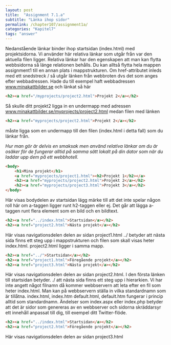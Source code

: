 ```yaml
---
layout: post
title:  "Assignment 7.1.a"
subtitle: "Länka ihop sidor"
permalink: /chapter107/assignment1a/
categories: "Kapitel7"
tags: "answer"
---
```

Nedanstående länkar binder ihop startsidan (index.html) med projektsidorna. Vi använder här relativa länkar som utgår från var den aktuella filen ligger. Relativa länkar har den egenskapen att man kan flytta webbsidorna så länge relationen behålls. Du kan alltså flytta hela mappen assignment1 till en annan plats i mappstrukturen. Om href-attributet inleds med ett snedstreck / så utgår länken från webbroten dvs det som anges efter webbadressen. Hade du till exempel haft webbadressen www.minakattbilder.se och länkat så här
```html
<h2><a href="/myprojects/project2.html">Projekt 2</a></h2>
```
Så skulle ditt projekt2 ligga in en undermapp med adressen
www.minakattbilder.se/myprojects/project2.html
medan filen med länken
```html
<h2><a href="myprojects/project2.html">Projekt 2</a></h2>
```
måste ligga som en undermapp till den filen (index.html i detta fall) som du länkar från.

*Hur man gör är delvis en smaksak men använd relativa länkar om du är osäker för de fungerar alltid på samma sätt lokalt på din dator som när du laddar upp dem på ett webbhotell.*


```html
<body>
    <h1>Mina projekt</h1>
    <a href="myprojects/project1.html"><h2>Projekt 1</h2></a>
    <h2><a href="myprojects/project2.html">Projekt 2</a></h2>
    <h2><a href="myprojects/project3.html">Projekt 3</a></h2>
</body>
```
<figcaption>Här visas bodydelen av startsidan lägg märke till att det inte spelar någon roll här om a-taggen ligger runt h2-taggen eller ej. Det går att lägga a-taggen runt flera element som en bild och en bildtext.</figcaption>
<p></p>

```html
<h2><a href="../index.html">Startsidan</a></h2>
<h2><a href="project2.html">Nästa projekt</a></h2>
```
<figcaption>Här visas navigationsdelen delen av sidan project1.html ../ betyder att nästa sida finns ett steg upp i mappstrukturen och filen som skall visas heter index.html. project2.html ligger i samma mapp.</figcaption>
<p></p>

```html
<h2><a href="../">Startsidan</a></h2>
<h2><a href="project1.html">Föregående projekt</a></h2>
<h2><a href="project3.html">Nästa projekt</a></h2>
```
<figcaption>Här visas navigationsdelen delen av sidan project2.html. I den första länken till startsidan betyder. ./ att nästa sida finns ett steg upp i hierarkien. Vi har inte angett något filnamn då kommer webbservern att leta efter en fil som heter index.html. Man kan på webbservern ställa in vilka standardnamn som är tillåtna. index.html, index.htm default.html, default.htm fungerar i princip alltid som standardnamn. Ändelser som index.aspx eller index.php betyder att det är sidor som genereras av en webbserver och sidorna skräddarsyr ett innehåll anpassat till dig, till exempel ditt Twitter-flöde.</figcaption>
<p></p>

```html
<h2><a href="../index.html">Startsidan</a></h2>
<h2><a href="project2.html">Föregående projekt</a></h2>
```
<figcaption>Här visas navigationsdelen delen av sidan project3.html</figcaption>
